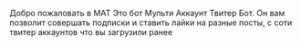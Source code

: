 Добро пожаловать в MAT
Это бот Мульти Аккаунт Твитер Бот.
Он вам позволит совершать подписки и ставить лайки на разные посты, с соти твитер аккаунтов что вы загрузили ранее
